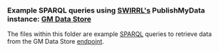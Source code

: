 ### Example SPARQL queries using [SWIRRL's](http://www.swirrl.com/) PublishMyData instance: [GM Data Store](http://gmdatastore.org.uk)

The files within this folder are example [SPARQL](https://www.w3.org/TR/sparql11-overview/) queries to retrieve data from the GM Data Store [endpoint](http://gmdatastore.org.uk/sparql).
